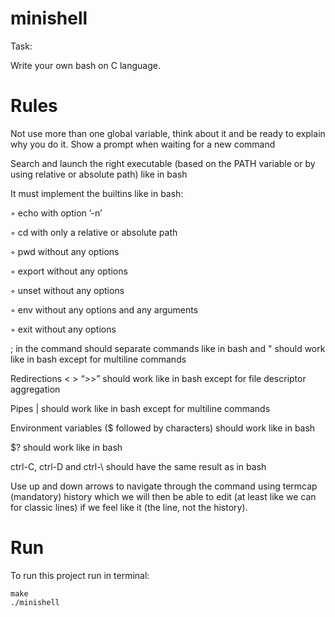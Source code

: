 # minishell

Task:

Write your own bash on C language.

# Rules

Not use more than one global variable, think about it and be ready to explain why
you do it.
Show a prompt when waiting for a new command

Search and launch the right executable (based on the PATH variable or by using
relative or absolute path) like in bash

It must implement the builtins like in bash:

  ◦ echo with option ’-n’

  ◦ cd with only a relative or absolute path

  ◦ pwd without any options

  ◦ export without any options

  ◦ unset without any options

  ◦ env without any options and any arguments

  ◦ exit without any options

; in the command should separate commands like in bash
and " should work like in bash except for multiline commands

Redirections < > “>>” should work like in bash except for file descriptor aggregation

Pipes | should work like in bash except for multiline commands

Environment variables ($ followed by characters) should work like in bash

$? should work like in bash

ctrl-C, ctrl-D and ctrl-\ should have the same result as in bash

Use up and down arrows to navigate through the command using termcap (mandatory) history which we will then be able to edit (at least like we can for classic lines)
if we feel like it (the line, not the history).

# Run

To run this project run in terminal:

    make
    ./minishell

